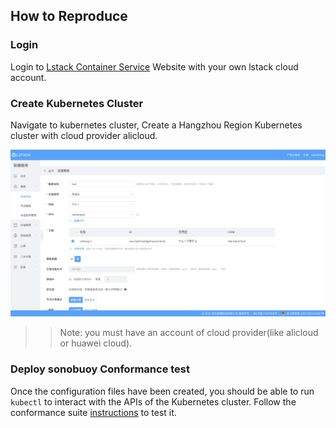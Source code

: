 ## How to Reproduce

### Login

Login to [Lstack Container Service](https://www.lstack.com.cn/cluster/cluster-adm/) Website with your own lstack cloud account.

### Create Kubernetes Cluster

Navigate to kubernetes cluster, Create a Hangzhou Region Kubernetes cluster with cloud provider alicloud.

![](cluster.png)

>> Note:
>> you must have an account of cloud provider(like alicloud or huawei cloud).

### Deploy sonobuoy Conformance test

Once the configuration files have been created, you should be able to run `kubectl` to interact with the APIs of the Kubernetes cluster. Follow the conformance suite [instructions](https://github.com/cncf/k8s-conformance/blob/master/instructions.md#running) to test it.
